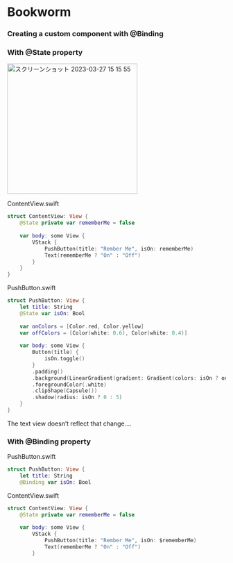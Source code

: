 # Bookworm

### Creating a custom component with @Binding
### With @State property

<img width="300" alt="スクリーンショット 2023-03-27 15 15 55" src="https://user-images.githubusercontent.com/47273077/227856494-6955c50d-ac36-4a8e-8c16-a223b35cebaf.gif">

ContentView.swift
```swift
struct ContentView: View {
    @State private var rememberMe = false
    
    var body: some View {
        VStack {
            PushButton(title: "Rember Me", isOn: rememberMe)
            Text(rememberMe ? "On" : "Off")
        }
    }
}
```

PushButton.swift
```swift
struct PushButton: View {
    let title: String
    @State var isOn: Bool
    
    var onColors = [Color.red, Color.yellow]
    var offColors = [Color(white: 0.6), Color(white: 0.4)]
    
    var body: some View {
        Button(title) {
            isOn.toggle()
        }
        .padding()
        .background(LinearGradient(gradient: Gradient(colors: isOn ? onColors : offColors), startPoint: .top, endPoint: .bottom))
        .foregroundColor(.white)
        .clipShape(Capsule())
        .shadow(radius: isOn ? 0 : 5)
    }
}
```

The text view doesn’t reflect that change....

### With @Binding property


PushButton.swift
```swift
struct PushButton: View {
    let title: String
    @Binding var isOn: Bool
```

ContentView.swift
```swift
struct ContentView: View {
    @State private var rememberMe = false
    
    var body: some View {
        VStack {
            PushButton(title: "Rember Me", isOn: $rememberMe)
            Text(rememberMe ? "On" : "Off")
        }
 ```
